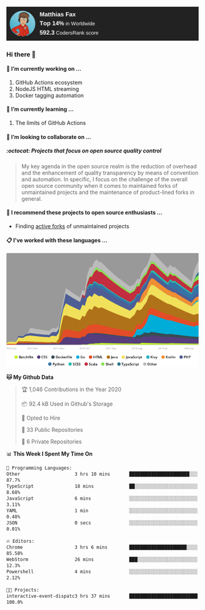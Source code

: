 [![Codersrank](assets/img/badge.png)](https://profile.codersrank.io/user/matfax)

### Hi there 👋

#### 🔭 I’m currently working on ...

1. GitHub Actions ecosystem
1. NodeJS HTML streaming
1. Docker tagging automation

#### 🌱 I’m currently learning ...

1. The limits of GitHub Actions

#### 👯 I’m looking to collaborate on ...

##### :octocat: Projects that focus on open source quality control
> My key agenda in the open source realm is the reduction of overhead and the enhancement of quality transparency by means of convention and automation. In specific, I focus on the challenge of the overall open source community when it comes to maintained forks of unmaintained projects and the maintenance of product-lined forks in general.

#### :rocket: I recommend these projects to open source enthusiasts ...

* Finding [active forks](https://github.com/techgaun/active-forks) of unmaintained projects

#### :clipboard: I've worked with these languages ...

[![Codersrank](assets/img/languages.png)](https://profile.codersrank.io/user/matfax)

<!--START_SECTION:waka-->
**🐱 My Github Data** 

> 🏆 1,046 Contributions in the Year 2020
 > 
> 📦 92.4 kB Used in Github's Storage 
 > 
> 💼 Opted to Hire
 > 
> 📜 33 Public Repositories
 > 
> 🔑 6 Private Repositories 

📊 **This Week I Spent My Time On** 

```text
💬 Programming Languages: 
Other                    3 hrs 10 mins       ██████████████████████░░░   87.7% 
TypeScript               18 mins             ██░░░░░░░░░░░░░░░░░░░░░░░   8.68% 
JavaScript               6 mins              ░░░░░░░░░░░░░░░░░░░░░░░░░   3.11% 
YAML                     1 min               ░░░░░░░░░░░░░░░░░░░░░░░░░   0.48% 
JSON                     0 secs              ░░░░░░░░░░░░░░░░░░░░░░░░░   0.01%

🔥 Editors: 
Chrome                   3 hrs 6 mins        █████████████████████░░░░   85.58% 
WebStorm                 26 mins             ███░░░░░░░░░░░░░░░░░░░░░░   12.3% 
Powershell               4 mins              ░░░░░░░░░░░░░░░░░░░░░░░░░   2.12%

🐱‍💻 Projects: 
interactive-event-dispatc3 hrs 37 mins       █████████████████████████   100.0%

```


<!--END_SECTION:waka-->

<!--
**matfax/matfax** is a ✨ _special_ ✨ repository because its `README.md` (this file) appears on your GitHub profile.

Here are some ideas to get you started:

- 🔭 I’m currently working on ...
- 🌱 I’m currently learning ...
- 👯 I’m looking to collaborate on ...
- 🤔 I’m looking for help with ...
- 💬 Ask me about ...
- 📫 How to reach me: ...
- 😄 Pronouns: ...
- ⚡ Fun fact: ...
-->
